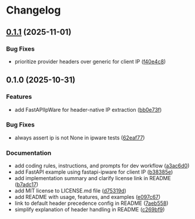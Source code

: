 # Changelog

## [0.1.1](https://github.com/iloveitaly/fastapi-ipware/compare/v0.1.0...v0.1.1) (2025-11-01)


### Bug Fixes

* prioritize provider headers over generic for client IP ([f40e4c8](https://github.com/iloveitaly/fastapi-ipware/commit/f40e4c822386f2499ccbb193e4d91615f32b4455))

## 0.1.0 (2025-10-31)


### Features

* add FastAPIIpWare for header-native IP extraction ([bb0e73f](https://github.com/iloveitaly/fastapi-ipware/commit/bb0e73fe624d234506539827f854213b068bf68d))


### Bug Fixes

* always assert ip is not None in ipware tests ([62eaf77](https://github.com/iloveitaly/fastapi-ipware/commit/62eaf77a0994cbb8946ac74dd7ebd70fd8dd0f47))


### Documentation

* add coding rules, instructions, and prompts for dev workflow ([a3ac6d0](https://github.com/iloveitaly/fastapi-ipware/commit/a3ac6d01e68613d8c16e79939cc256a4b0783d15))
* add FastAPI example using fastapi-ipware for client IP ([b38385e](https://github.com/iloveitaly/fastapi-ipware/commit/b38385ec009486dab967696b171a024c4fbbff60))
* add implementation summary and clarify license link in README ([b7adc17](https://github.com/iloveitaly/fastapi-ipware/commit/b7adc1732c8ff3baa9fe47fd9347bdf995c1fcf3))
* add MIT license to LICENSE.md file ([d75319d](https://github.com/iloveitaly/fastapi-ipware/commit/d75319d004f4aecf56feb04bbbfee18a78a143f5))
* add README with usage, features, and examples ([e097c67](https://github.com/iloveitaly/fastapi-ipware/commit/e097c67547a89e6d7b93b10cc8f3d6bf89f1616f))
* link to default header precedence config in README ([7aeb558](https://github.com/iloveitaly/fastapi-ipware/commit/7aeb5587ee89e8343198d287cc5981f15db60ad6))
* simplify explanation of header handling in README ([c269bf9](https://github.com/iloveitaly/fastapi-ipware/commit/c269bf9c397f4622265bad448062634c70f7eb46))
